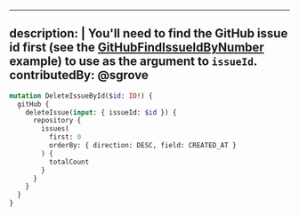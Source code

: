 
---
description: |
  You'll need to find the GitHub issue id first (see the [GitHubFindIssueIdByNumber](GitHubFindIssueIdByNumber) example) to use as the argument to `issueId`.
contributedBy: @sgrove
---

```graphql
mutation DeleteIssueById($id: ID!) {
  gitHub {
    deleteIssue(input: { issueId: $id }) {
      repository {
        issues(
          first: 0
          orderBy: { direction: DESC, field: CREATED_AT }
        ) {
          totalCount
        }
      }
    }
  }
}
```
